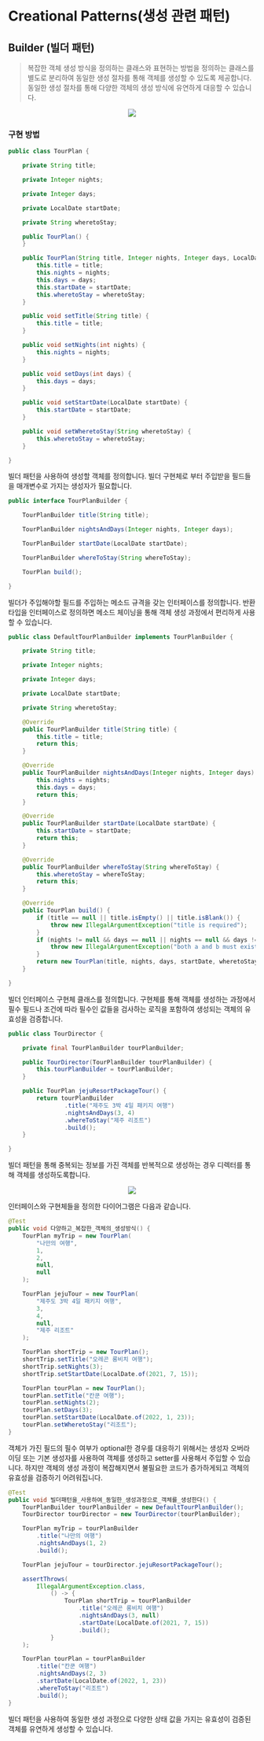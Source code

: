 # Creational Patterns(생성 관련 패턴)

## Builder (빌더 패턴)
> 복잡한 객체 생성 방식을 정의하는 클래스와 표현하는 방법을 정의하는 클래스를 별도로 분리하여
> 동일한 생성 절차를 통해 객체를 생성할 수 있도록 제공합니다. 동일한 생성 절차를 통해
> 다양한 객체의 생성 방식에 유연하게 대응할 수 있습니다.

<p align="center">
    <img src="https://github.com/sinbom/design-patterns/blob/master/resources/builder.png?raw=true"/>
</p>

### 구현 방법

```java
public class TourPlan {

    private String title;

    private Integer nights;

    private Integer days;

    private LocalDate startDate;

    private String wheretoStay;

    public TourPlan() {
    }

    public TourPlan(String title, Integer nights, Integer days, LocalDate startDate, String wheretoStay) {
        this.title = title;
        this.nights = nights;
        this.days = days;
        this.startDate = startDate;
        this.wheretoStay = wheretoStay;
    }

    public void setTitle(String title) {
        this.title = title;
    }

    public void setNights(int nights) {
        this.nights = nights;
    }

    public void setDays(int days) {
        this.days = days;
    }

    public void setStartDate(LocalDate startDate) {
        this.startDate = startDate;
    }

    public void setWheretoStay(String wheretoStay) {
        this.wheretoStay = wheretoStay;
    }

}
```

빌더 패턴을 사용하여 생성할 객체를 정의합니다. 빌더 구현체로 부터 주입받을
필드들을 매개변수로 가지는 생성자가 필요합니다.

```java
public interface TourPlanBuilder {

    TourPlanBuilder title(String title);

    TourPlanBuilder nightsAndDays(Integer nights, Integer days);

    TourPlanBuilder startDate(LocalDate startDate);

    TourPlanBuilder whereToStay(String whereToStay);

    TourPlan build();

}
```

빌더가 주입해야할 필드를 주입하는 메소드 규격을 갖는 인터페이스를 정의합니다. 반환 타입을
인터페이스로 정의하면 메소드 체이닝을 통해 객체 생성 과정에서 편리하게 사용할 수 있습니다. 

```java
public class DefaultTourPlanBuilder implements TourPlanBuilder {

    private String title;

    private Integer nights;

    private Integer days;

    private LocalDate startDate;

    private String wheretoStay;

    @Override
    public TourPlanBuilder title(String title) {
        this.title = title;
        return this;
    }

    @Override
    public TourPlanBuilder nightsAndDays(Integer nights, Integer days) {
        this.nights = nights;
        this.days = days;
        return this;
    }

    @Override
    public TourPlanBuilder startDate(LocalDate startDate) {
        this.startDate = startDate;
        return this;
    }

    @Override
    public TourPlanBuilder whereToStay(String whereToStay) {
        this.wheretoStay = whereToStay;
        return this;
    }

    @Override
    public TourPlan build() {
        if (title == null || title.isEmpty() || title.isBlank()) {
            throw new IllegalArgumentException("title is required");
        }
        if (nights != null && days == null || nights == null && days != null) {
            throw new IllegalArgumentException("both a and b must exist or not both exist.");
        }
        return new TourPlan(title, nights, days, startDate, wheretoStay);
    }

}
```

빌더 인터페이스 구현체 클래스를 정의합니다. 구현체를 통해 객체를 생성하는 과정에서 필수 필드나 조건에 따라 필수인 값들을
검사하는 로직을 포함하여 생성되는 객체의 유효성을 검증합니다.

```java
public class TourDirector {

    private final TourPlanBuilder tourPlanBuilder;

    public TourDirector(TourPlanBuilder tourPlanBuilder) {
        this.tourPlanBuilder = tourPlanBuilder;
    }

    public TourPlan jejuResortPackageTour() {
        return tourPlanBuilder
                .title("제주도 3박 4일 패키지 여행")
                .nightsAndDays(3, 4)
                .whereToStay("제주 리조트")
                .build();
    }

}
```

빌더 패턴을 통해 중복되는 정보를 가진 객체를 반복적으로 생성하는 경우 디렉터를
통해 객체를 생성하도록합니다.

<p align="center">
    <img src="https://github.com/sinbom/design-patterns/blob/master/resources/builder-diagram.png?raw=true"/>
</p>

인터페이스와 구현체들을 정의한 다이어그램은 다음과 같습니다.

```java
@Test
public void 다양하고_복잡한_객체의_생성방식() {
    TourPlan myTrip = new TourPlan(
        "나만의 여행",
        1,
        2,
        null,
        null
    );

    TourPlan jejuTour = new TourPlan(
        "제주도 3박 4일 패키지 여행",
        3,
        4,
        null,
        "제주 리조트"
    );

    TourPlan shortTrip = new TourPlan();
    shortTrip.setTitle("오레곤 롱비치 여행");
    shortTrip.setNights(3);
    shortTrip.setStartDate(LocalDate.of(2021, 7, 15));

    TourPlan tourPlan = new TourPlan();
    tourPlan.setTitle("칸쿤 여행");
    tourPlan.setNights(2);
    tourPlan.setDays(3);
    tourPlan.setStartDate(LocalDate.of(2022, 1, 23));
    tourPlan.setWheretoStay("리조트");
}
```

객체가 가진 필드의 필수 여부가 optional한 경우를 대응하기 위해서는 생성자 오버라이딩 또는 기본 생성자를
사용하여 객체를 생성하고 setter를 사용해서 주입할 수 있습니다. 하지만 객체의 생성 과정이 복잡해지면서 불필요한 코드가
증가하게되고 객체의 유효성을 검증하기 어려워집니다.

```java
@Test
public void 빌더패턴을_사용하여_동일한_생성과정으로_객체를_생성한다() {
    TourPlanBuilder tourPlanBuilder = new DefaultTourPlanBuilder();
    TourDirector tourDirector = new TourDirector(tourPlanBuilder);

    TourPlan myTrip = tourPlanBuilder
        .title("나만의 여행")
        .nightsAndDays(1, 2)
        .build();

    TourPlan jejuTour = tourDirector.jejuResortPackageTour();

    assertThrows(
        IllegalArgumentException.class,
            () -> {
                TourPlan shortTrip = tourPlanBuilder
                    .title("오레곤 롱비치 여행")
                    .nightsAndDays(3, null)
                    .startDate(LocalDate.of(2021, 7, 15))
                    .build();
            }
    );

    TourPlan tourPlan = tourPlanBuilder
        .title("칸쿤 여행")
        .nightsAndDays(2, 3)
        .startDate(LocalDate.of(2022, 1, 23))
        .whereToStay("리조트")
        .build();
}
```

빌더 패턴을 사용하여 동일한 생성 과정으로 다양한 상태 값을 가지는 유효성이
검증된 객체를 유연하게 생성할 수 있습니다.


